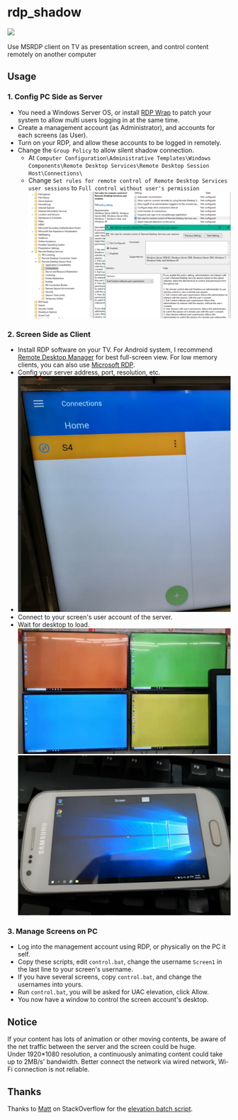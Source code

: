 # rdp_shadow

![](https://img.shields.io/badge/paltform-windows-blue.svg)  

Use MSRDP client on TV as presentation screen, and control content remotely on another computer

## Usage

### 1. Config PC Side as Server

- You need a Windows Server OS, or install [RDP Wrap](https://github.com/stascorp/rdpwrap) to patch your system to allow multi users logging in at the same time.
- Create a management account (as Administrator), and accounts for each screens (as User).
- Turn on your RDP, and allow these accounts to be logged in remotely.
- Change the `Group Policy` to allow silent shadow connection.
  - At `Computer Configuration\Administrative Templates\Windows Components\Remote Desktop Services\Remote Desktop Session Host\Connections\`
  - Change `Set rules for remote control of Remote Desktop Services user sessions` to `Full control without user's permission`  
    ![](img/README_2019-04-02-03-17-38.png)

### 2. Screen Side as Client

- Install RDP software on your TV. For Android system, I recommend [Remote Desktop Manager](https://remotedesktopmanager.com/) for best full-screen view. For low memory clients, you can also use [Microsoft RDP](https://play.google.com/store/apps/details?id=com.microsoft.rdc.android).
- Config your server address, port, resolution, etc.
- ![](img/README_2019-04-02-03-27-36.png)
- Connect to your screen's user account of the server.
- Wait for desktop to load.  
  ![](img/README_2019-04-02-03-28-14.png)  
  ![](img/README_2019-04-02-03-37-06.png)

### 3. Manage Screens on PC

- Log into the management account using RDP, or physically on the PC it self.
- Copy these scripts, edit  `control.bat`, change the username `Screen1` in the last line to your screen's username.
- If you have several screens, copy `control.bat`, and change the usernames into yours.
- Run `control.bat`, you will be asked for UAC elevation, click Allow.
- You now have a window to control the screen account's desktop.

## Notice

If your content has lots of animation or other moving contents, be aware of the net traffic between the server and the screen could be huge.  
Under 1920*1080 resolution, a continuously animating content could take up to 2MB/s' bandwidth. Better connect the network via wired network, Wi-Fi connection is not reliable.

## Thanks

Thanks to [Matt](https://stackoverflow.com/users/1016343/matt) on StackOverflow for the [elevation batch script](https://stackoverflow.com/a/12264592/1016343).